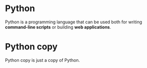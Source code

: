 # Python

Python is a programming language that can be used both for writing **command-line scripts** or building **web applications**.

# Python copy

Python copy is just a copy of Python.
